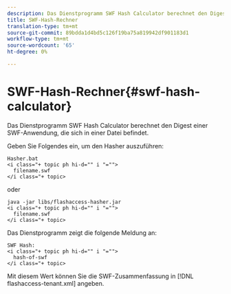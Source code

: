 ```yaml
---
description: Das Dienstprogramm SWF Hash Calculator berechnet den Digest einer SWF-Anwendung, die sich in einer Datei befindet.
title: SWF-Hash-Rechner
translation-type: tm+mt
source-git-commit: 89bdda1d4bd5c126f19ba75a819942df901183d1
workflow-type: tm+mt
source-wordcount: '65'
ht-degree: 0%

---
```



# SWF-Hash-Rechner{#swf-hash-calculator}

Das Dienstprogramm SWF Hash Calculator berechnet den Digest einer SWF-Anwendung, die sich in einer Datei befindet.

Geben Sie Folgendes ein, um den Hasher auszuführen:

```
Hasher.bat 
<i class="+ topic ph hi-d="" i "="">
  filename.swf
</i class="+ topic>
```

oder

```
java -jar libs/flashaccess-hasher.jar 
<i class="+ topic ph hi-d="" i "="">
  filename.swf
</i class="+ topic>
```

Das Dienstprogramm zeigt die folgende Meldung an:

```
SWF Hash: 
<i class="+ topic ph hi-d="" i "="">
  hash-of-swf
</i class="+ topic>
```

Mit diesem Wert können Sie die SWF-Zusammenfassung in [!DNL flashaccess-tenant.xml] angeben.
